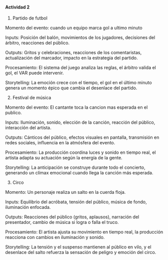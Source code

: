 #### Actividad 2


1. Partido de futbol


Momento del evento:  cuando un equipo marca gol a ultimo minuto

Inputs: Posición del balón, movimientos de los jugadores, decisiones del árbitro, reacciones del público.

Outputs: Gritos y celebraciones, reacciones de los comentaristas, actualización del marcador, impacto en la estrategia del partido.

Procesamiento: El sistema del juego analiza las reglas, el árbitro valida el gol, el VAR puede intervenir.

Storytelling: La emoción crece con el tiempo, el gol en el último minuto genera un momento épico que cambia el desenlace del partido.


2. Festival de música


Momento del evento: El cantante toca la cancion mas esperada en el publico.

Inputs: Iluminación, sonido, elección de la canción, reacción del público, interacción del artista.

Outputs: Cánticos del público, efectos visuales en pantalla, transmisión en redes sociales, influencia en la atmósfera del evento.

Procesamiento: La producción coordina luces y sonido en tiempo real, el artista adapta su actuación según la energía de la gente.

Storytelling: La anticipación se construye durante todo el concierto, generando un clímax emocional cuando llega la canción más esperada.

3. Circo


Momento: Un personaje realiza un salto en la cuerda floja.


Inputs: Equilibrio del acróbata, tensión del público, música de fondo, iluminación enfocada.


Outputs: Reacciones del público (gritos, aplausos), narración del presentador, cambio de música si logra o falla el truco.


Procesamiento: El artista ajusta su movimiento en tiempo real, la producción reacciona con cambios en iluminación y sonido.


Storytelling: La tensión y el suspenso mantienen al público en vilo, y el desenlace del salto refuerza la sensación de peligro y emoción del circo.

